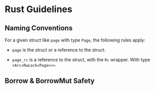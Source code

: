 # Rust Guidelines

## Naming Conventions

For a given struct like `page` with type `Page`, the following rules apply:

- `page` is the struct or a reference to the struct.

- `page_rc` is a reference to the struct, with the `Rc` wrapper. With type `<Arc<RwLock<Page>>>`.

## Borrow & BorrowMut Safety
